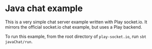 # Java chat example

This is a very simple chat server example written with Play socket.io. It mirrors the official socket.io chat example, but uses a Play backend.

To run this example, from the root directory of `play-socket.io`, run `sbt javaChat/run`.